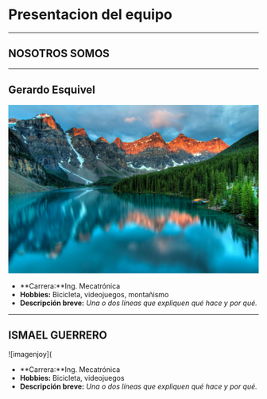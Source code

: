 # Presentacion del equipo
---
## NOSOTROS SOMOS
---
## Gerardo Esquivel 
![imagen](recursos/imgs/pexels-souvenirpixels-417074.jpg)
- **Carrera:**Ing. Mecatrónica
- **Hobbies:** Bicicleta, videojuegos, montañismo
- **Descripción breve:** _Una o dos líneas que expliquen qué hace y por qué._
---
## ISMAEL GUERRERO
![imagenjoy](
- **Carrera:**Ing. Mecatrónica
- **Hobbies:** Bicicleta, videojuegos
- **Descripción breve:** _Una o dos líneas que expliquen qué hace y por qué._
